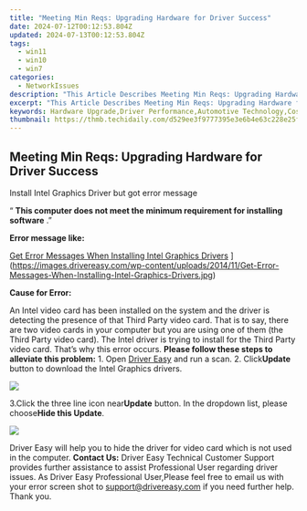 ```yaml
---
title: "Meeting Min Reqs: Upgrading Hardware for Driver Success"
date: 2024-07-12T00:12:53.804Z
updated: 2024-07-13T00:12:53.804Z
tags:
  - win11
  - win10
  - win7
categories:
  - NetworkIssues
description: "This Article Describes Meeting Min Reqs: Upgrading Hardware for Driver Success"
excerpt: "This Article Describes Meeting Min Reqs: Upgrading Hardware for Driver Success"
keywords: Hardware Upgrade,Driver Performance,Automotive Technology,Cost-Effective Upgrades,Enhanced Safety Features,Truck Driver Gadgets,Efficient Driving Equipment
thumbnail: https://thmb.techidaily.com/d529ee3f9777395e3e6b4e63c228e25fbb4330a46358a8f92c3ef7608136a4ab.jpg
---
```


## Meeting Min Reqs: Upgrading Hardware for Driver Success

 Install Intel Graphics Driver but got error message

 “ **This computer does not meet the minimum requirement for installing software** .”

**Error message like:**

[Get Error Messages When Installing Intel Graphics Drivers](https://images.drivereasy.com/wp-content/uploads/2014/11/Get-Error-Messages-When-Installing-Intel-Graphics-Drivers.jpg) ](https://images.drivereasy.com/wp-content/uploads/2014/11/Get-Error-Messages-When-Installing-Intel-Graphics-Drivers.jpg)

**Cause for Error:**

An Intel video card has been installed on the system and the driver is detecting the presence of that Third Party video card. That is to say, there are two video cards in your computer but you are using one of them (the Third Party video card). The Intel driver is trying to install for the Third Party video card. That’s why this error occurs. **Please follow these steps to alleviate this problem:** 1\. Open [Driver Easy](https://tools.techidaily.com/drivereasy/download/) and run a scan. 2\. Click**Update** button to download the Intel Graphics drivers.

![](https://images.drivereasy.com/wp-content/uploads/2016/06/img_574f9477ccb94.png)

3.Click the three line icon near**Update** button. In the dropdown list, please choose**Hide this Update**.

![](https://images.drivereasy.com/wp-content/uploads/2016/06/img_574f952aa5025.png)

Driver Easy will help you to hide the driver for video card which is not used in the computer. **Contact Us:** Driver Easy Technical Customer Support provides further assistance to assist Professional User regarding driver issues. As Driver Easy Professional User,Please feel free to email us with your error screen shot to <support@drivereasy.com> if you need further help. Thank you.

<ins class="adsbygoogle"
     style="display:block"
     data-ad-format="autorelaxed"
     data-ad-client="ca-pub-7571918770474297"
     data-ad-slot="1223367746"></ins>



<ins class="adsbygoogle"
     style="display:block"
     data-ad-client="ca-pub-7571918770474297"
     data-ad-slot="8358498916"
     data-ad-format="auto"
     data-full-width-responsive="true"></ins>




